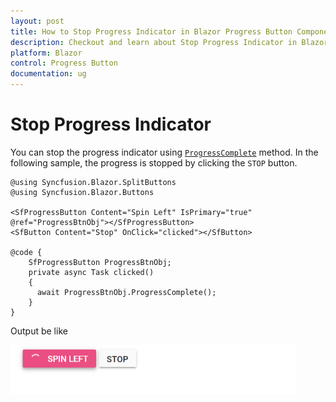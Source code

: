 ```yaml
---
layout: post
title: How to Stop Progress Indicator in Blazor Progress Button Component | Syncfusion
description: Checkout and learn about Stop Progress Indicator in Blazor Progress Button component of Syncfusion, and more details.
platform: Blazor
control: Progress Button
documentation: ug
---
```


# Stop Progress Indicator

You can stop the progress indicator using [`ProgressComplete`](https://help.syncfusion.com/cr/blazor/Syncfusion.Blazor.SplitButtons.SfProgressButton.html#Syncfusion_Blazor_SplitButtons_SfProgressButton_ProgressComplete) method. In the following sample, the progress is stopped by clicking the `STOP` button.

```cshtml
@using Syncfusion.Blazor.SplitButtons
@using Syncfusion.Blazor.Buttons

<SfProgressButton Content="Spin Left" IsPrimary="true" @ref="ProgressBtnObj"></SfProgressButton>
<SfButton Content="Stop" OnClick="clicked"></SfButton>

@code {
    SfProgressButton ProgressBtnObj;
    private async Task clicked()
    {
      await ProgressBtnObj.ProgressComplete();
    }
}
```

Output be like

![Progress Button Sample](./../images/pb-stop.png)
